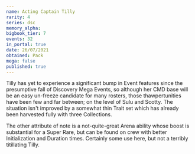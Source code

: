 ```yaml
---
name: Acting Captain Tilly
rarity: 4
series: dsc
memory_alpha:
bigbook_tier: 7
events: 32
in_portal: true
date: 26/07/2021
obtained: Pack
mega: false
published: true
---
```


Tilly has yet to experience a significant bump in Event features since the presumptive fall of Discovery Mega Events, so although her CMD base will be an easy un-freeze candidate for many rosters, those thawpertunities have been few and far between; on the level of Sulu and Scotty. The situation isn't improved by a somewhat thin Trait set which has already been harvested fully with three Collections.

The other attribute of note is a not-quite-great Arena ability whose boost is substantial for a Super Rare, but can be found on crew with better Initialization and Duration times. Certainly some use here, but not a terribly titillating Tilly.
